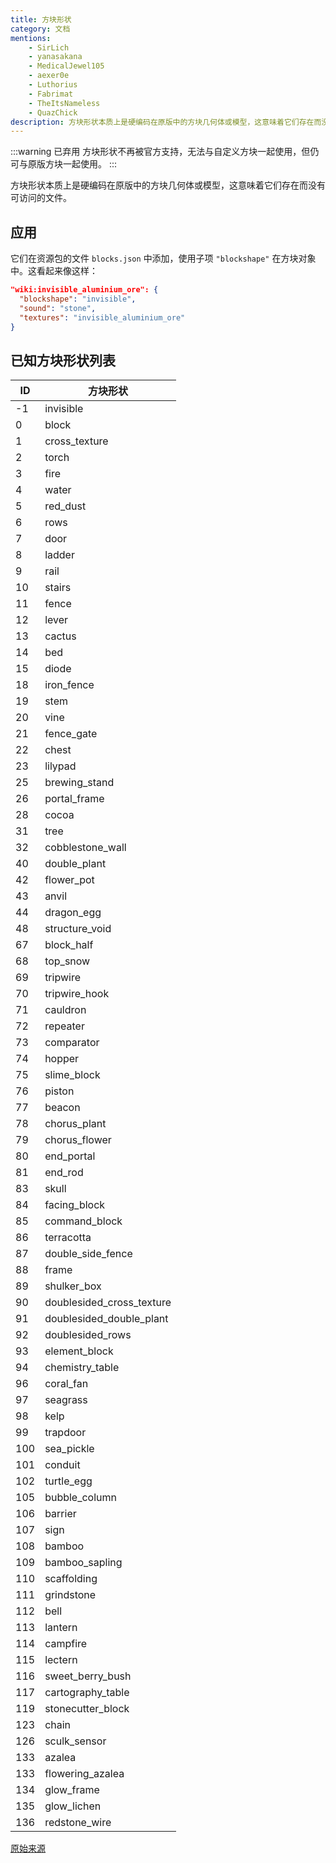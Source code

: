 ```yaml
---
title: 方块形状
category: 文档
mentions:
    - SirLich
    - yanasakana
    - MedicalJewel105
    - aexer0e
    - Luthorius
    - Fabrimat
    - TheItsNameless
    - QuazChick
description: 方块形状本质上是硬编码在原版中的方块几何体或模型，这意味着它们存在而没有可访问的文件。
---
```


:::warning 已弃用
方块形状不再被官方支持，无法与自定义方块一起使用，但仍可与原版方块一起使用。
:::

方块形状本质上是硬编码在原版中的方块几何体或模型，这意味着它们存在而没有可访问的文件。

## 应用

它们在资源包的文件 `blocks.json` 中添加，使用子项 `"blockshape"` 在方块对象中。这看起来像这样：

```json title="RP/blocks.json"
"wiki:invisible_aluminium_ore": {
  "blockshape": "invisible",
  "sound": "stone",
  "textures": "invisible_aluminium_ore"
}
```

## 已知方块形状列表

| ID  | 方块形状                  |
| --- | ------------------------- |
| -1  | invisible                 |
| 0   | block                     |
| 1   | cross_texture             |
| 2   | torch                     |
| 3   | fire                      |
| 4   | water                     |
| 5   | red_dust                  |
| 6   | rows                      |
| 7   | door                      |
| 8   | ladder                    |
| 9   | rail                      |
| 10  | stairs                    |
| 11  | fence                     |
| 12  | lever                     |
| 13  | cactus                    |
| 14  | bed                       |
| 15  | diode                     |
| 18  | iron_fence                |
| 19  | stem                      |
| 20  | vine                      |
| 21  | fence_gate                |
| 22  | chest                     |
| 23  | lilypad                   |
| 25  | brewing_stand             |
| 26  | portal_frame              |
| 28  | cocoa                     |
| 31  | tree                      |
| 32  | cobblestone_wall          |
| 40  | double_plant              |
| 42  | flower_pot                |
| 43  | anvil                     |
| 44  | dragon_egg                |
| 48  | structure_void            |
| 67  | block_half                |
| 68  | top_snow                  |
| 69  | tripwire                  |
| 70  | tripwire_hook             |
| 71  | cauldron                  |
| 72  | repeater                  |
| 73  | comparator                |
| 74  | hopper                    |
| 75  | slime_block               |
| 76  | piston                    |
| 77  | beacon                    |
| 78  | chorus_plant              |
| 79  | chorus_flower             |
| 80  | end_portal                |
| 81  | end_rod                   |
| 83  | skull                     |
| 84  | facing_block              |
| 85  | command_block             |
| 86  | terracotta                |
| 87  | double_side_fence         |
| 88  | frame                     |
| 89  | shulker_box               |
| 90  | doublesided_cross_texture  |
| 91  | doublesided_double_plant   |
| 92  | doublesided_rows           |
| 93  | element_block              |
| 94  | chemistry_table            |
| 96  | coral_fan                  |
| 97  | seagrass                   |
| 98  | kelp                       |
| 99  | trapdoor                   |
| 100 | sea_pickle                 |
| 101 | conduit                    |
| 102 | turtle_egg                 |
| 105 | bubble_column              |
| 106 | barrier                    |
| 107 | sign                       |
| 108 | bamboo                     |
| 109 | bamboo_sapling             |
| 110 | scaffolding                |
| 111 | grindstone                 |
| 112 | bell                       |
| 113 | lantern                    |
| 114 | campfire                   |
| 115 | lectern                    |
| 116 | sweet_berry_bush           |
| 117 | cartography_table          |
| 119 | stonecutter_block          |
| 123 | chain                      |
| 126 | sculk_sensor               |
| 133 | azalea                     |
| 133 | flowering_azalea           |
| 134 | glow_frame                 |
| 135 | glow_lichen                |
| 136 | redstone_wire              |

[ 原始来源 ](https://gist.github.com/toka7290/3bef704d2f57c775bb9ac84443a6df1c)